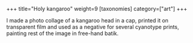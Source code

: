 +++
title="Holy kangaroo"
weight=9
[taxonomies]
category=["art"]
+++

I made a photo collage of a kangaroo head in a cap, printed it on transparent film and used as a negative for several cyanotype prints, painting rest of the image in free-hand batik.